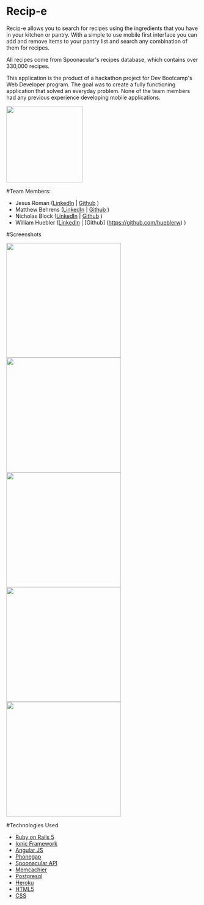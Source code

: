 # Recip-e

Recip-e allows you to search for recipes using the ingredients that you have in your kitchen or pantry. With a simple to use mobile first interface you can add and remove items to your pantry list and search any combination of them for recipes.

All recipes come from Spoonacular's recipes database, which contains over 330,000 recipes.

This application is the product of a hackathon project for Dev Bootcamp's Web Developer program. The goal was to create a fully functioning application that solved an everyday problem. None of the team members had any previous experience developing mobile applications.

<!-- [Download now on the Google Play Store!](https://play.google.com/store/apps/details?id=com.ionicframework.recipefrontend129174) -->

<!-- [![Alt text](https://play.google.com/intl/en_us/badges/images/generic/en_badge_web_generic.png)](https://play.google.com/store/apps/details?id=com.ionicframework.recipefrontend129174) -->

<a href="https://play.google.com/store/apps/details?id=com.ionicframework.recipefrontend129174"><img src="https://play.google.com/intl/en_us/badges/images/generic/en_badge_web_generic.png" aling="middle" width="200"></a>


#Team Members:

+ Jesus Roman ([LinkedIn](https://www.linkedin.com/in/romanjesus) | [Github](https://github.com/romanjesus) )
+ Matthew Behrens ([LinkedIn](https://www.linkedin.com/in/matthew-behrens) | [Github](https://github.com/MatthewBehrens) )
+ Nicholas Block ([LinkedIn](https://www.linkedin.com/in/nicholasblock78) | [Github](https://github.com/nicholasblock78) )
+ William Huebler ([LinkedIn](https://www.linkedin.com/in/william-huebler-512180100) | [Github] (https://github.com/hueblerw) )

#Screenshots


<img src="http://i.imgur.com/9mt9YQP.png" width="300">
<img src="http://i.imgur.com/XRHMv4l.png" width="300">
<img src="http://i.imgur.com/d5HBcCK.png" width="300">
<img src="http://i.imgur.com/HprYSdH.png" width="300">
<img src="http://i.imgur.com/ePwh1vi.png" width="300">


#Technologies Used

* [Ruby on Rails 5](http://guides.rubyonrails.org/5_0_release_notes.html)
* [Ionic Framework](http://ionicframework.com/)
* [Angular JS](https://angularjs.org/)
* [Phonegap](http://phonegap.com/)
* [Spoonacular API](https://market.mashape.com/spoonacular/recipe-food-nutrition)
* [Memcachier](https://www.memcachier.com/)
* [Postgresql](https://www.postgresql.org/)
* [Heroku](https://www.heroku.com/)
* [HTML5](http://www.w3schools.com/html/html5_intro.asp)
* [CSS](http://www.w3schools.com/css/css_intro.asp)
